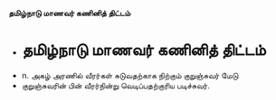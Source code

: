 **தமிழ்நாடு மாணவர் கணினித் திட்டம்**
- # தமிழ்நாடு மாணவர் கணினித் திட்டம்
- n. அகழ் அரணில் வீரர்கள் சுடுவதற்காக நிற்கும் குறுஞ்சுவர் மேடு
- குறுஞ்சுவரின் பின் வீரர்நின்று வெடிப்பதற்குரிய படிச்சுவர்.


